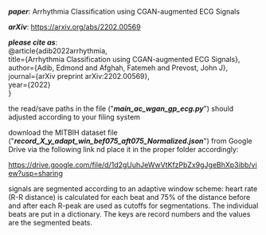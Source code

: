 **_paper_**: Arrhythmia Classification using CGAN-augmented ECG Signals

**_arXiv_**: https://arxiv.org/abs/2202.00569

**_please cite as_**:       
@article{adib2022arrhythmia,       
  title={Arrhythmia Classification using CGAN-augmented ECG Signals},  
  author={Adib, Edmond and Afghah, Fatemeh and Prevost, John J},  
  journal={arXiv preprint arXiv:2202.00569},  
  year={2022}  
}

the read/save paths in the file ("**_main_ac_wgan_gp_ecg.py_**") should adjusted according to your filing system

download the MITBIH dataset file ("**_record_X_y_adapt_win_bef075_aft075_Normalized.json_**") from Google Drive via the following link nd place it in the proper folder accordingly:

https://drive.google.com/file/d/1d2gUuhJeWwVtKfzPbZx9gJgeBhXp3ibb/view?usp=sharing

signals are segmented according to an adaptive window scheme: heart rate (R-R distance) is calculated for each beat and 75% of the distance before and after each R-peak are used as cutoffs for segmentations. The individual beats are put in a dictionary. The keys are record numbers and the values are the segmented beats. 

